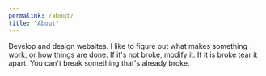 ```yaml
---
permalink: /about/
title: "About"
---
```


Develop and design websites. I like to figure out what makes something work, or how things are done. If it's not broke,
modify it. If it is broke tear it apart. You can't break something that's already broke.